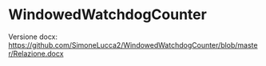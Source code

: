 # WindowedWatchdogCounter

Versione docx: https://github.com/SimoneLucca2/WindowedWatchdogCounter/blob/master/Relazione.docx
